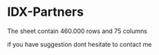 # IDX-Partners
The sheet contain 460.000 rows and 75 columns

if you have suggestion dont hesitate to contact me
